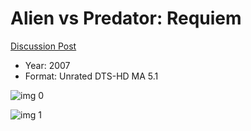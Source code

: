 # Alien vs Predator: Requiem

[Discussion Post](https://www.avsforum.com/threads/bass-eq-for-filtered-movies.2995212/post-57520380)

* Year: 2007
* Format: Unrated DTS-HD MA 5.1

![img 0](https://i.imgur.com/6rN190E.jpg)

![img 1](https://i.imgur.com/F7dCNeU.jpg)

